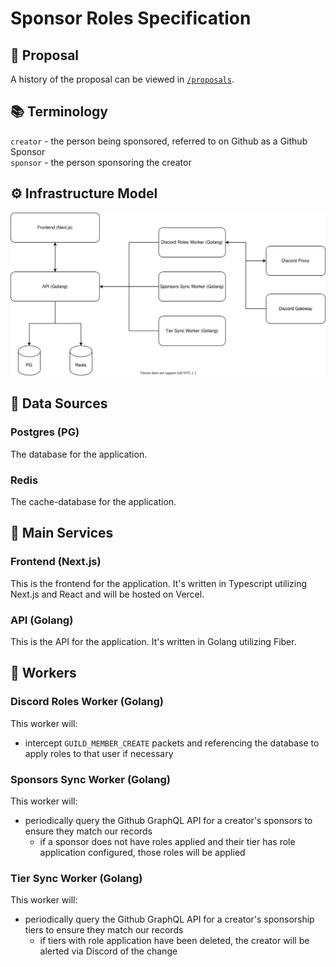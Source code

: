 # Sponsor Roles Specification

## 📜 Proposal
A history of the proposal can be viewed in [`/proposals`](./proposals).

## 📚 Terminology
`creator` - the person being sponsored, referred to on Github as a Github Sponsor  
`sponsor` - the person sponsoring the creator

## ⚙ Infrastructure Model
![model](./assets/Sponsor_Roles_Model.svg)

## 💾 Data Sources

### Postgres (PG)
The database for the application.
### Redis
The cache-database for the application.

## 💪 Main Services

### Frontend (Next.js)
This is the frontend for the application. It's written in Typescript utilizing Next.js and React and will be hosted on Vercel.

### API (Golang)
This is the API for the application. It's written in Golang utilizing Fiber.

## 🔨 Workers

### Discord Roles Worker (Golang)
This worker will:
* intercept `GUILD_MEMBER_CREATE` packets and referencing the database to apply roles to that user if necessary

### Sponsors Sync Worker (Golang)
This worker will:
* periodically query the Github GraphQL API for a creator's sponsors to ensure they match our records
  * if a sponsor does not have roles applied and their tier has role application configured, those roles will be applied

### Tier Sync Worker (Golang)
This worker will:
* periodically query the Github GraphQL API for a creator's sponsorship tiers to ensure they match our records
  * if tiers with role application have been deleted, the creator will be alerted via Discord of the change